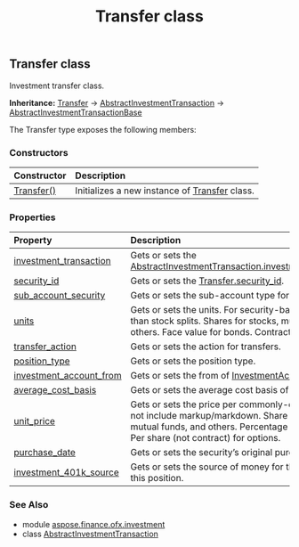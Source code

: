 ﻿---
title: Transfer class
second_title: Aspose.Finance for Python via .NET API References
description: 
type: docs
weight: 800
url: /python-net/aspose.finance.ofx.investment/transfer/
is_root: false
---

## Transfer class

Investment transfer class.



**Inheritance:** [Transfer](/finance/python-net/aspose.finance.ofx.investment/transfer) → 
[AbstractInvestmentTransaction](/finance/python-net/aspose.finance.ofx.investment/abstractinvestmenttransaction) → 
[AbstractInvestmentTransactionBase](/finance/python-net/aspose.finance.ofx.investment/abstractinvestmenttransactionbase)



The Transfer type exposes the following members:

### Constructors
| Constructor | Description |
| :- | :- |
| [Transfer()](/finance/python-net/aspose.finance.ofx.investment/transfer/__init__/#) | Initializes a new instance of [Transfer](/finance/python-net/aspose.finance.ofx.investment/transfer) class. |


### Properties
| Property | Description |
| :- | :- |
| [investment_transaction](/finance/python-net/aspose.finance.ofx.investment/transfer/investment_transaction) | Gets or sets the [AbstractInvestmentTransaction.investment_transaction](/finance/python-net/aspose.finance.ofx.investment/abstractinvestmenttransaction#investment_transaction). |
| [security_id](/finance/python-net/aspose.finance.ofx.investment/transfer/security_id) | Gets or sets the [Transfer.security_id](/finance/python-net/aspose.finance.ofx.investment/transfer#security_id). |
| [sub_account_security](/finance/python-net/aspose.finance.ofx.investment/transfer/sub_account_security) | Gets or sets the sub-account type for the security. |
| [units](/finance/python-net/aspose.finance.ofx.investment/transfer/units) | Gets or sets the units. For security-based actions other than stock splits. Shares for stocks, mutual funds, and others. Face value for bonds. Contracts for options. |
| [transfer_action](/finance/python-net/aspose.finance.ofx.investment/transfer/transfer_action) | Gets or sets the action for transfers. |
| [position_type](/finance/python-net/aspose.finance.ofx.investment/transfer/position_type) | Gets or sets the position type. |
| [investment_account_from](/finance/python-net/aspose.finance.ofx.investment/transfer/investment_account_from) | Gets or sets the from of [InvestmentAccount](/finance/python-net/aspose.finance.ofx/investmentaccount). |
| [average_cost_basis](/finance/python-net/aspose.finance.ofx.investment/transfer/average_cost_basis) | Gets or sets the average cost basis of this position. |
| [unit_price](/finance/python-net/aspose.finance.ofx.investment/transfer/unit_price) | Gets or sets the price per commonly-quoted unit. Does not include markup/markdown. Share price for stocks, mutual funds, and others. Percentage of par for bonds. Per share (not contract) for options. |
| [purchase_date](/finance/python-net/aspose.finance.ofx.investment/transfer/purchase_date) | Gets or sets the security’s original purchase date. |
| [investment_401k_source](/finance/python-net/aspose.finance.ofx.investment/transfer/investment_401k_source) | Gets or sets the source of money for this security in this position. |


### See Also

* module [aspose.finance.ofx.investment](../)
* class [AbstractInvestmentTransaction](/finance/python-net/aspose.finance.ofx.investment/abstractinvestmenttransaction)
